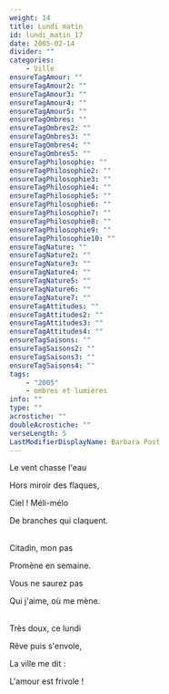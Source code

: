 ```yaml
---
weight: 14
title: Lundi matin
id: lundi_matin_17
date: 2005-02-14
divider: ""
categories:
    - Ville
ensureTagAmour: ""
ensureTagAmour2: ""
ensureTagAmour3: ""
ensureTagAmour4: ""
ensureTagAmour5: ""
ensureTagOmbres: ""
ensureTagOmbres2: ""
ensureTagOmbres3: ""
ensureTagOmbres4: ""
ensureTagOmbres5: ""
ensureTagPhilosophie: ""
ensureTagPhilosophie2: ""
ensureTagPhilosophie3: ""
ensureTagPhilosophie4: ""
ensureTagPhilosophie5: ""
ensureTagPhilosophie6: ""
ensureTagPhilosophie7: ""
ensureTagPhilosophie8: ""
ensureTagPhilosophie9: ""
ensureTagPhilosophie10: ""
ensureTagNature: ""
ensureTagNature2: ""
ensureTagNature3: ""
ensureTagNature4: ""
ensureTagNature5: ""
ensureTagNature6: ""
ensureTagNature7: ""
ensureTagAttitudes: ""
ensureTagAttitudes2: ""
ensureTagAttitudes3: ""
ensureTagAttitudes4: ""
ensureTagSaisons: ""
ensureTagSaisons2: ""
ensureTagSaisons3: ""
ensureTagSaisons4: ""
tags:
    - "2005"
    - ombres et lumières
info: ""
type: ""
acrostiche: ""
doubleAcrostiche: ""
verseLength: 5
LastModifierDisplayName: Barbara Post
---
```

Le vent chasse l'eau

Hors miroir des flaques,

Ciel ! Méli-mélo

De branches qui claquent.

 \
Citadin, mon pas

Promène en semaine.

Vous ne saurez pas

Qui j'aime, où me mène.

 \
Très doux, ce lundi

Rêve puis s'envole,

La ville me dit :

L'amour est frivole !
